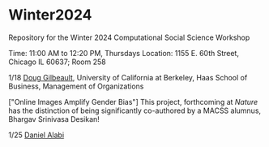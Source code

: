 # Winter2024
Repository for the Winter 2024 Computational Social Science Workshop

Time: 11:00 AM to 12:20 PM, Thursdays
Location: 1155 E. 60th Street, Chicago IL 60637; Room 258

1/18 [Doug Gilbeault](https://haas.berkeley.edu/faculty/douglas-guilbeault/), University of California at Berkeley, Haas School of Business, Management of Organizations

["Online Images Amplify Gender Bias"]
This project, forthcoming at _Nature_ has the distinction of being significantly co-authored by a MACSS alumnus, Bhargav Srinivasa Desikan!

1/25 [Daniel Alabi](https://alabidan.me/)
